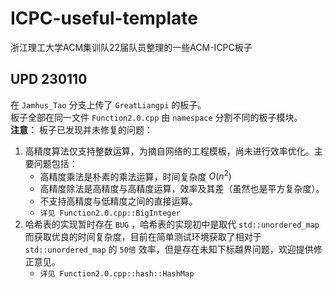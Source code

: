 # ICPC-useful-template
浙江理工大学ACM集训队22届队员整理的一些ACM-ICPC板子

## UPD 230110
在 `Jamhus_Tao` 分支上传了 `GreatLiangpi` 的板子。  
板子全部在同一文件 `Function2.0.cpp` 由 `namespace` 分割不同的板子模块。  
**注意：** 板子已发现并未修复的问题：
1. 高精度算法仅支持整数运算，为摘自网络的工程模板，尚未进行效率优化。主要问题包括：  
    * 高精度乘法是朴素的乘法运算，时间复杂度 $O\left(n^2\right)$  
    * 高精度除法是高精度与高精度运算，效率及其差（虽然也是平方复杂度）。  
    * 不支持高精度与低精度之间的直接运算。  
    * `详见 Function2.0.cpp::BigInteger`
2. 哈希表的实现暂时存在 `BUG` ，哈希表的实现初中是取代 `std::unordered_map` 而获取优良的时间复杂度，目前在简单测试环境获取了相对于 `std::unordered_map` 的 `50倍` 效率，但是存在未知下标越界问题，欢迎提供修正意见。
    * `详见 Function2.0.cpp::hash::HashMap`
